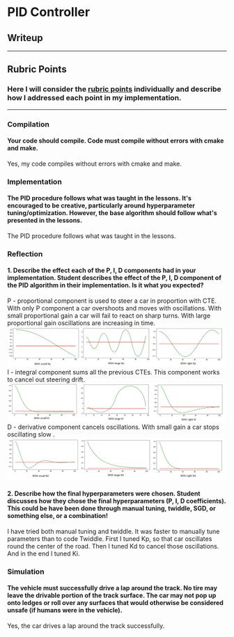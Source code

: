 # **PID Controller** 

## Writeup

---

[//]: # (Image References)

[image1]: ./pic/Kp.png "Proportional gain"
[image2]: ./pic/Kd.png "Differential gain"
[image3]: ./pic/Ki.png "Integral gain"

## Rubric Points
### Here I will consider the [rubric points](https://review.udacity.com/#!/rubrics/1972/view) individually and describe how I addressed each point in my implementation.  

---
### Compilation

#### Your code should compile. Code must compile without errors with cmake and make.

Yes, my code compiles without errors with cmake and make.

### Implementation

#### The PID procedure follows what was taught in the lessons. It's encouraged to be creative, particularly around hyperparameter tuning/optimization. However, the base algorithm should follow what's presented in the lessons.

The PID procedure follows what was taught in the lessons.

### Reflection

#### 1. Describe the effect each of the P, I, D components had in your implementation. Student describes the effect of the P, I, D component of the PID algorithm in their implementation. Is it what you expected?

P - proportional component is used to steer a car in proportion with CTE. With only P component a car overshoots and moves with oscillations. With small proportional gain a car will fail to react on sharp turns. With large proportional gain oscillations are increasing in time.
![alt text][image1]
I - integral component sums all the previous CTEs. This component works to cancel out steering drift.
![alt text][image3]
D - derivative component cancels oscillations. With small gain a car stops oscillating slow .
![alt text][image2]


#### 2. Describe how the final hyperparameters were chosen. Student discusses how they chose the final hyperparameters (P, I, D coefficients). This could be have been done through manual tuning, twiddle, SGD, or something else, or a combination!

I have tried both manual tuning and twiddle. It was faster to manually tune parameters than to code Twiddle. First I tuned Kp, so that car oscillates round the center of the road. Then I tuned Kd to cancel those oscillations. And in the end I tuned Ki.

### Simulation

#### The vehicle must successfully drive a lap around the track. No tire may leave the drivable portion of the track surface. The car may not pop up onto ledges or roll over any surfaces that would otherwise be considered unsafe (if humans were in the vehicle).

Yes, the car drives a lap around the track successfully.
